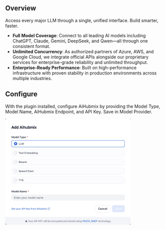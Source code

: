 ## Overview

Access every major LLM through a single, unified interface. Build smarter, faster.

- **Full Model Coverage**: Connect to all leading AI models including ChatGPT, Claude, Gemini, DeepSeek, and Qwen—all through one consistent format.
- **Unlimited Concurrency**: As authorized partners of Azure, AWS, and Google Cloud, we integrate official APIs alongside our proprietary services for enterprise-grade reliability and unlimited throughput.
- **Enterprise-Ready Performance**: Built on high-performance infrastructure with proven stability in production environments across multiple industries.

## Configure
With the plugin installed, configure AiHubmix by providing the Model Type, Model Name, AiHubmix Endpoint, and API Key. Save in Model Provider.

<img src="./_assets/aihubmix-01.png" width="400" />

